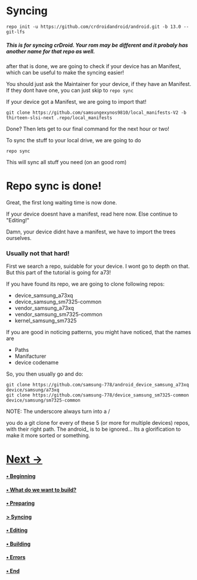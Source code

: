# Syncing

````
repo init -u https://github.com/crdroidandroid/android.git -b 13.0 --git-lfs
`````

##### This is for syncing crDroid. Your rom may be different and it probaly has another name for that repo as well.

after that is done, we are going to check if your device has an Manifest, which can be useful to make the syncing easier!

You should just ask the Maintainer for your device, if they have an Manifest. If they dont have one, you can just skip to ```repo sync```

If your device got a Manifest, we are going to import that!

````
git clone https://github.com/samsungexynos9810/local_manifests-V2 -b thirteen-slsi-next .repo/local_manifests
````

Done? Then lets get to our final command for the next hour or two!

To sync the stuff to your local drive, we are going to do 

````
repo sync
````
This will sync all stuff you need (on an good rom)

# Repo sync is done!

Great, the first long waiting time is now done.

If your device doesnt have a manifest, read here now. Else continue to "Editing!"

Damn, your device didnt have a manifest, we have to import the trees ourselves. 
### Usually not that hard!

First we search a repo, suidable for your device. I wont go to depth on that. But this part of the tutorial is going for a73!

If you have found its repo, we are going to clone following repos: 

+ device_samsung_a73xq
+ device_samsung_sm7325-common
+ vendor_samsung_a73xq
+ vendor_samsung_sm7325-common
+ kernel_samsung_sm7325

If you are good in noticing patterns, you might have noticed, that the names are

+ Paths
+ Manifacturer
+ device codename



So, you then usually go and do:

````
git clone https://github.com/samsung-778/android_device_samsung_a73xq device/samsung/a73xq
git clone https://github.com/samsung-778/device_samsung_sm7325-common device/samsung/sm7325-common
````

NOTE: The underscore always turn into a /

you do a git clone for every of these 5 (or more for multiple devices) repos, with their right path. The android_ is to be ignored... Its a glorification to make it more sorted or something.

# [Next ->](https://github.com/JeyKul/AOSP-Building-Guide/blob/main/editing.md)

#### [• Beginning](https://github.com/JeyKul/AOSP-Building-Guide/blob/main/Readme.md)
#### [• What do we want to build?](https://github.com/JeyKul/AOSP-Building-Guide/blob/main/what.md)
#### [• Preparing](https://github.com/JeyKul/AOSP-Building-Guide/blob/main/preparing.md)
#### [> Syncing](https://github.com/JeyKul/AOSP-Building-Guide/blob/main/syncing.md)
#### [• Editing](https://github.com/JeyKul/AOSP-Building-Guide/blob/main/editing.md)
#### [• Building](https://github.com/JeyKul/AOSP-Building-Guide/blob/main/building.md)
#### [• Errors](https://github.com/JeyKul/AOSP-Building-Guide/blob/main/errors.md)
#### [• End](https://github.com/JeyKul/AOSP-Building-Guide/blob/main/end.md)